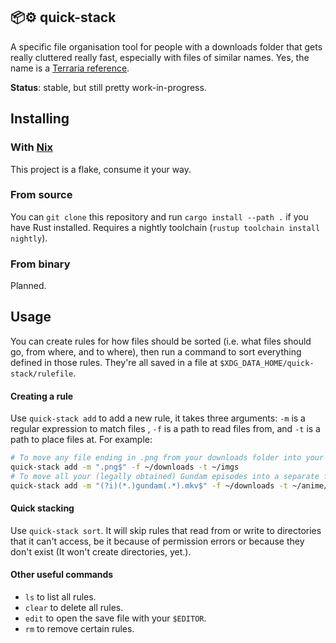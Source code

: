 ## 📦️⚙️ quick-stack
A specific file organisation tool for people with a downloads folder that gets really cluttered really fast, especially with files of similar names.
Yes, the name is a [Terraria reference](https://terraria.wiki.gg/wiki/Storage_items#Quick_Stack).

**Status**: stable, but still pretty work-in-progress.

## Installing
### With [Nix](https://nixos.org/)
This project is a flake, consume it your way.

### From source
You can `git clone` this repository and run `cargo install --path .` if you have Rust installed.
Requires a nightly toolchain (`rustup toolchain install nightly`).

### From binary
Planned.

## Usage
You can create rules for how files should be sorted (i.e. what files should go, from where, and to where),
then run a command to sort everything defined in those rules. They're all saved in a file at `$XDG_DATA_HOME/quick-stack/rulefile`.

#### Creating a rule
Use `quick-stack add` to add a new rule, it takes three arguments: `-m` is a regular expression to match files ,
`-f` is a path to read files from, and `-t` is a path to place files at. For example:
```sh
# To move any file ending in .png from your downloads folder into your images folder.
quick-stack add -m ".png$" -f ~/downloads -t ~/imgs
# To move all your (legally obtained) Gundam episodes into a separate folder.
quick-stack add -m "(?i)(*.)gundam(.*).mkv$" -f ~/downloads -t ~/anime/gundam
```


#### Quick stacking
Use `quick-stack sort`. It will skip rules that read from or write to directories that it can't access, be it because of permission errors or 
because they don't exist (It won't create directories, yet.).


#### Other useful commands
- `ls` to list all rules.
- `clear` to delete all rules.
- `edit` to open the save file with your `$EDITOR`.
- `rm` to remove certain rules.
